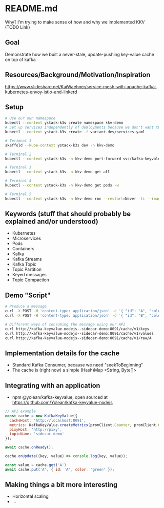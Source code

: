 # README.md

Why? I'm trying to make sense of how and why we implemented KKV (TODO Link)

## Goal

Demonstrate how we built a never-stale, update-pushing key-value cache on top of kafka

## Resources/Background/Motivation/Inspiration
https://www.slideshare.net/KaiWaehner/service-mesh-with-apache-kafka-kubernetes-envoy-istio-and-linkerd

## Setup

```sh
# Use our own namespace
kubectl --context ystack-k3s create namespace kkv-demo
# Set up services independently of deployments because we don't want them deleted during the development-loop
kubectl --context ystack-k3s create -f variant-dev/services.yaml

# Terimnal 1
skaffold --kube-context ystack-k3s dev -n kkv-demo

# Terminal 2
kubectl --context ystack-k3s -n kkv-demo port-forward svc/kafka-keyvalue-nodejs--sidecar-demo 8080

# Terminal 3
kubectl --context ystack-k3s -n kkv-demo get all

# Terminal 4
kubectl --context ystack-k3s -n kkv-demo get pods -w

# Terminal 5
kubectl --context ystack-k3s -n kkv-demo run --restart=Never -ti --image yolean/toil@sha256:82c8cc8d082f40753d2e409a670e1dc34455b0e2143adff285cc4102b1326d11 toil
```

## Keywords (stuff that should probably be explained and/or understood)

* Kubernetes
* Microservices
* Pods
* Containers
* Kafka
* Kafka Streams
* Kafka Topic
* Topic Partition
* Keyed messages
* Topic Compaction

## Demo "Script"

```sh
# Produce a message
curl -X POST -H 'content-type: application/json' -d '{ "id": "A", "color": "red" }' http://pixy/topics/sidecar-demo/messages?key=A
curl -X POST -H 'content-type: application/json' -d '{ "id": "B", "color": "blue" }' http://pixy/topics/sidecar-demo/messages?key=B

# Different ways of consuming the message using our API
curl http://kafka-keyvalue-nodejs--sidecar-demo:8091/cache/v1/keys
curl http://kafka-keyvalue-nodejs--sidecar-demo:8091/cache/v1/values
curl http://kafka-keyvalue-nodejs--sidecar-demo:8091/cache/v1/raw/A
```

## Implementation details for the cache

* Standard Kafka Consumer, because we need "seekToBeginning"
* The cache is (right now) a simple (Hash)Map <String, Byte[]>

## Integrating with an application

* npm @yolean/kafka-keyvalue, open sourced at https://github.com/Yolean/kafka-keyvalue-nodejs

```js
// API example
const cache = new KafkaKeyValue({
  cacheHost: 'http://localhost:8091',
  metrics: KafkaKeyValue.createMetrics(promClient.Counter, promClient.Gauge, promClient.Histogram),
  pixyHost: 'http://pixy',
  topicName: 'sidecar-demo'
});

await cache.onReady();

cache.onUpdate((key, value) => console.log(key, value));

const value = cache.get('A')
await cache.put('A', { id: 'A', color: 'green' });
```


## Making things a bit more interesting

* Horizontal scaling
* ...